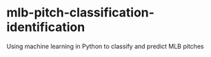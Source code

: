 # mlb-pitch-classification-identification
Using machine learning in Python to classify and predict MLB pitches
